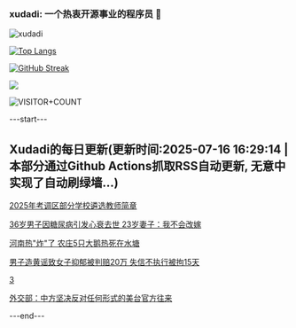 ### xudadi: 一个热衷开源事业的程序员 👋

![xudadi](https://github-readme-stats-git-masterorgs-github-readme-stats-team.vercel.app/api?username=xudadi)

[![Top Langs](https://github-readme-stats.vercel.app/api/top-langs/?username=xudadi)](https://github.com/anuraghazra/github-readme-stats)

[![GitHub Streak](https://streak-stats.demolab.com?user=xudadi&locale=zh_Hans)](https://git.io/streak-stats)

![](https://raw.githubusercontent.com/xudadi/xudadi/main/assets/github-contribution-grid-snake.svg)

![VISITOR+COUNT](https://komarev.com/ghpvc/?username=xudadi&label=VISITOR+COUNT)


---start---

## Xudadi的每日更新(更新时间:2025-07-16 16:29:14 | 本部分通过Github Actions抓取RSS自动更新, 无意中实现了自动刷绿墙...)

[2025年考调区部分学校遴选教师简章](https://www.gongkaoleida.com/article/2513371)

[36岁男子因糖尿病引发心衰去世 23岁妻子：我不会改嫁](https://m.163.com/news/article/K4HINOLN053469LG.html)

[河南热"炸"了 农庄5只大鹅热死在水塘](https://m.163.com/news/article/K4HN1BBH053469LG.html)

[男子造黄谣致女子抑郁被判赔20万 失信不执行被拘15天](https://m.163.com/news/article/K4GICO9H051492T3.html)

[3](https://m.163.com/touch/news/sub/domestic)

[外交部：中方坚决反对任何形式的美台官方往来](https://m.163.com/news/article/K4HKQEOL0001899N.html)

---end---
